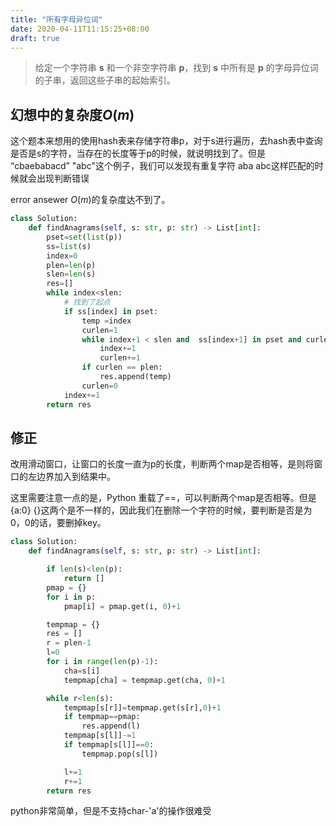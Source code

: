 ```yaml
---
title: "所有字母异位词"
date: 2020-04-11T11:15:25+08:00
draft: true
---
```


> 给定一个字符串 **s** 和一个非空字符串 **p**，找到 **s** 中所有是 **p** 的字母异位词的子串，返回这些子串的起始索引。

## 幻想中的复杂度$O(m)$



这个题本来想用的使用hash表来存储字符串p，对于s进行遍历，去hash表中查询是否是s的字符，当存在的长度等于p的时候，就说明找到了。但是 “cbaebabacd” "abc"这个例子，我们可以发现有重复字符 aba abc这样匹配的时候就会出现判断错误

error ansewer $O(m)$的复杂度达不到了。

```python
class Solution:
    def findAnagrams(self, s: str, p: str) -> List[int]:
        pset=set(list(p))
        ss=list(s)
        index=0
        plen=len(p)
        slen=len(s)
        res=[]
        while index<slen:
            # 找到了起点
            if ss[index] in pset:
                temp =index
                curlen=1
                while index+1 < slen and  ss[index+1] in pset and curlen<plen:
                    index+=1
                    curlen+=1
                if curlen == plen:
                    res.append(temp)
                curlen=0
            index+=1
        return res
```

## 修正

改用滑动窗口，让窗口的长度一直为p的长度，判断两个map是否相等，是则将窗口的左边界加入到结果中。

这里需要注意一点的是，Python 重载了==，可以判断两个map是否相等。但是{a:0} {}这两个是不一样的，因此我们在删除一个字符的时候，要判断是否是为0，0的话，要删掉key。

```python
class Solution:
    def findAnagrams(self, s: str, p: str) -> List[int]:

        if len(s)<len(p):
            return []
        pmap = {}
        for i in p:
            pmap[i] = pmap.get(i, 0)+1

        tempmap = {}
        res = []
        r = plen-1
        l=0
        for i in range(len(p)-1):
            cha=s[i]
            tempmap[cha] = tempmap.get(cha, 0)+1

        while r<len(s):
            tempmap[s[r]]=tempmap.get(s[r],0)+1
            if tempmap==pmap:
                res.append(l)
            tempmap[s[l]]-=1
            if tempmap[s[l]]==0:
                tempmap.pop(s[l])

            l+=1
            r+=1
        return res
```

python非常简单，但是不支持char-'a'的操作很难受	